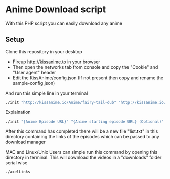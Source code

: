 # Anime Download script #

With this PHP script you can easily download any anime

## Setup ##
Clone this repository in your desktop
- Fireup http://kissanime.to in your browser
- Then open the networks tab from console and copy the "Cookie" and "User agent" header
- Edit the KissAnime/config.json (If not present then copy and rename the sample-config.json)

And run this simple line in your terminal

```bash
./init "http://kissanime.io/Anime/fairy-tail-dub" "http://kissanime.io/Anime/fairy-tail-dub/watch.html?episode_id=6000" "http://kissanime.io/Anime/fairy-tail-dub/watch.html?episode_id=6090"
```

Explaination
```bash
./init "{Anime Episode URL}" "{Anime starting episode URL} (Optional)" "{Anime ending episode URL} (Optional)"
```

After this command has completed there will be a new file "list.txt" in this directory containing the links of the episodes which can be passed to any download manager

MAC and Linux/Unix Users can simple run this command by opening this directory in terminal. This will download the videos in a "downloads" folder serial wise
```bash
./axelLinks
```
